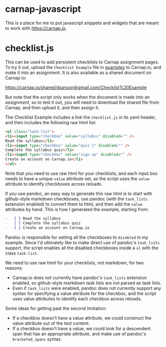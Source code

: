 # carnap-javascript

This is a place for me to put javascript snippets and widgets that are meant to work
with <https://carnap.io>.

# checklist.js

This can be used to add persistent checklists to Carnap assignment pages. To
try it out, upload the `Checklist Example` file in [examples](examples) to Carnap.io,
and make it into an assignment. It is also available as a shared document on
Carnap.io:

<https://carnap.io/shared/dsanson@gmail.com/Checklist%20Example>

But note that the script only works when the document is made into an
*assignment*, so to test it out, you will need to download the shared file from Carnap, and then upload it, and then assign it.

The Checklist Example includes a link the `checklist.js` in its yaml header,
and then includes the following raw html list:

```html
<ul class="task-list">
<li><input type="checkbox" value="syllabus" disabled="" />
Read the syllabus</li>
<li><input type="checkbox" value="quiz 1" disabled="" />
Complete the syllabus quiz</li>
<li><input type="checkbox" value="sign up" disabled="" />
Create an account on Carnap.io</li>
</ul>
```

Note that you need to use raw html for your checklists, and each input box
needs to have a unique `value` attribute set, as the script uses the `value`
attribute to identify checkboxes across reloads.

If you use pandoc, an easy way to generate this raw html is to start with
github-style markdown checkboxes, use pandoc (with the `task_lists` extension
enabled) to convert them to html, and then add the `value` attributes by hand.
This is how I generated the example, starting from:

```markdown
-   [ ] Read the syllabus
-   [ ] Complete the syllabus quiz
-   [ ] Create an account on Carnap.io
```

Pandoc is responsible for setting all the checkboxes to `disabled` in my
example. Since I'd ultimately like to make direct use of pandoc's `task_lists`
support, the script enables all the disabled checkboxes inside a `ul` with the
class `task-list`.

We need to use raw html for your checklists, not markdown, for two reasons:

-   Carnap.io does not currently have pandoc's `task_lists` extension enabled,
    so github-style markdown task lists are not parsed as task lists.
-   Even if `task_lists` were enabled, pandoc does not currently support any
    syntax for specifying a value attribute for the checkbox, and the script
    uses value attributes to identify each checkbox across reloads.

Some ideas for getting past the second limitation:

-   If a checkbox doesn't have a value attribute, we could construct the value
    attribute out of the text content.
-   If a checkbox doesn't have a value, we could look for a descendent span
    that has an appropriate attribute, and make use of pandoc's
    `bracketed_spans` syntax.





